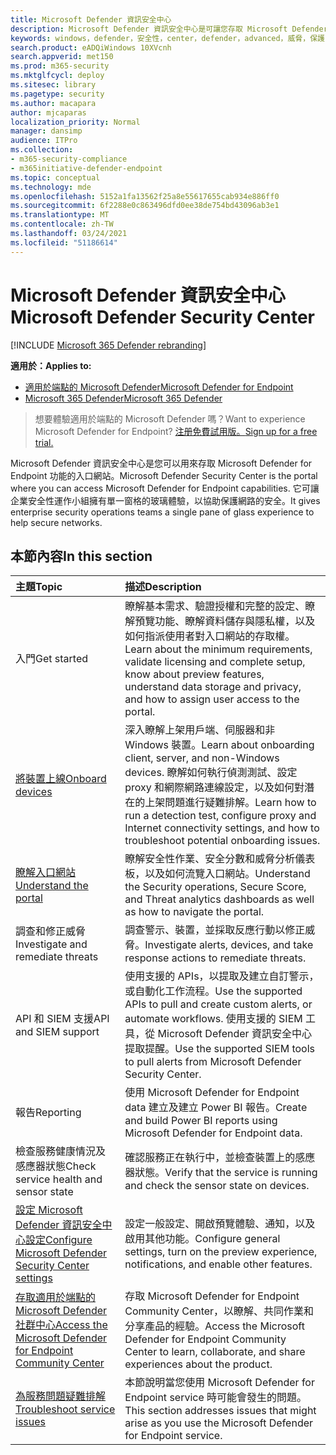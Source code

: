 ```yaml
---
title: Microsoft Defender 資訊安全中心
description: Microsoft Defender 資訊安全中心是可讓您存取 Microsoft Defender for Endpoint 的入口網站。
keywords: windows，defender，安全性，center，defender，advanced，威脅，保護
search.product: eADQiWindows 10XVcnh
search.appverid: met150
ms.prod: m365-security
ms.mktglfcycl: deploy
ms.sitesec: library
ms.pagetype: security
ms.author: macapara
author: mjcaparas
localization_priority: Normal
manager: dansimp
audience: ITPro
ms.collection:
- m365-security-compliance
- m365initiative-defender-endpoint
ms.topic: conceptual
ms.technology: mde
ms.openlocfilehash: 5152a1fa13562f25a8e55617655cab934e886ff0
ms.sourcegitcommit: 6f2288e0c863496dfd0ee38de754bd43096ab3e1
ms.translationtype: MT
ms.contentlocale: zh-TW
ms.lasthandoff: 03/24/2021
ms.locfileid: "51186614"
---
```

# <a name="microsoft-defender-security-center"></a><span data-ttu-id="d9c18-104">Microsoft Defender 資訊安全中心</span><span class="sxs-lookup"><span data-stu-id="d9c18-104">Microsoft Defender Security Center</span></span>

[!INCLUDE [Microsoft 365 Defender rebranding](../../includes/microsoft-defender.md)]

<span data-ttu-id="d9c18-105">**適用於：**</span><span class="sxs-lookup"><span data-stu-id="d9c18-105">**Applies to:**</span></span>
- [<span data-ttu-id="d9c18-106">適用於端點的 Microsoft Defender</span><span class="sxs-lookup"><span data-stu-id="d9c18-106">Microsoft Defender for Endpoint</span></span>](https://go.microsoft.com/fwlink/p/?linkid=2154037)
- [<span data-ttu-id="d9c18-107">Microsoft 365 Defender</span><span class="sxs-lookup"><span data-stu-id="d9c18-107">Microsoft 365 Defender</span></span>](https://go.microsoft.com/fwlink/?linkid=2118804)

> <span data-ttu-id="d9c18-108">想要體驗適用於端點的 Microsoft Defender 嗎？</span><span class="sxs-lookup"><span data-stu-id="d9c18-108">Want to experience Microsoft Defender for Endpoint?</span></span> [<span data-ttu-id="d9c18-109">注册免費試用版。</span><span class="sxs-lookup"><span data-stu-id="d9c18-109">Sign up for a free trial.</span></span>](https://www.microsoft.com/microsoft-365/windows/microsoft-defender-atp?ocid=docs-wdatp-exposedapis-abovefoldlink)

<span data-ttu-id="d9c18-110">Microsoft Defender 資訊安全中心是您可以用來存取 Microsoft Defender for Endpoint 功能的入口網站。</span><span class="sxs-lookup"><span data-stu-id="d9c18-110">Microsoft Defender Security Center is the portal where you can access Microsoft Defender for Endpoint capabilities.</span></span> <span data-ttu-id="d9c18-111">它可讓企業安全性運作小組擁有單一窗格的玻璃體驗，以協助保護網路的安全。</span><span class="sxs-lookup"><span data-stu-id="d9c18-111">It gives enterprise security operations teams a single pane of glass experience to help secure networks.</span></span>

## <a name="in-this-section"></a><span data-ttu-id="d9c18-112">本節內容</span><span class="sxs-lookup"><span data-stu-id="d9c18-112">In this section</span></span>

<span data-ttu-id="d9c18-113">主題</span><span class="sxs-lookup"><span data-stu-id="d9c18-113">Topic</span></span> | <span data-ttu-id="d9c18-114">描述</span><span class="sxs-lookup"><span data-stu-id="d9c18-114">Description</span></span>
:---|:---
<span data-ttu-id="d9c18-115">入門</span><span class="sxs-lookup"><span data-stu-id="d9c18-115">Get started</span></span>  |  <span data-ttu-id="d9c18-116">瞭解基本需求、驗證授權和完整的設定、瞭解預覽功能、瞭解資料儲存與隱私權，以及如何指派使用者對入口網站的存取權。</span><span class="sxs-lookup"><span data-stu-id="d9c18-116">Learn about the minimum requirements, validate licensing and complete setup, know about preview features, understand data storage and privacy, and how to assign user access to the portal.</span></span>
[<span data-ttu-id="d9c18-117">將裝置上線</span><span class="sxs-lookup"><span data-stu-id="d9c18-117">Onboard devices</span></span>](onboard-configure.md) | <span data-ttu-id="d9c18-118">深入瞭解上架用戶端、伺服器和非 Windows 裝置。</span><span class="sxs-lookup"><span data-stu-id="d9c18-118">Learn about onboarding client, server, and non-Windows devices.</span></span> <span data-ttu-id="d9c18-119">瞭解如何執行偵測測試、設定 proxy 和網際網路連線設定，以及如何對潛在的上架問題進行疑難排解。</span><span class="sxs-lookup"><span data-stu-id="d9c18-119">Learn how to run a detection test, configure proxy and Internet connectivity settings, and how to troubleshoot potential onboarding issues.</span></span>
[<span data-ttu-id="d9c18-120">瞭解入口網站</span><span class="sxs-lookup"><span data-stu-id="d9c18-120">Understand the portal</span></span>](use.md) | <span data-ttu-id="d9c18-121">瞭解安全性作業、安全分數和威脅分析儀表板，以及如何流覽入口網站。</span><span class="sxs-lookup"><span data-stu-id="d9c18-121">Understand the Security operations, Secure Score, and Threat analytics dashboards as well as how to navigate the portal.</span></span>
<span data-ttu-id="d9c18-122">調查和修正威脅</span><span class="sxs-lookup"><span data-stu-id="d9c18-122">Investigate and remediate threats</span></span> | <span data-ttu-id="d9c18-123">調查警示、裝置，並採取反應行動以修正威脅。</span><span class="sxs-lookup"><span data-stu-id="d9c18-123">Investigate alerts, devices, and take response actions to remediate threats.</span></span>
<span data-ttu-id="d9c18-124">API 和 SIEM 支援</span><span class="sxs-lookup"><span data-stu-id="d9c18-124">API and SIEM support</span></span> | <span data-ttu-id="d9c18-125">使用支援的 APIs，以提取及建立自訂警示，或自動化工作流程。</span><span class="sxs-lookup"><span data-stu-id="d9c18-125">Use the supported APIs to pull and create custom alerts, or automate workflows.</span></span> <span data-ttu-id="d9c18-126">使用支援的 SIEM 工具，從 Microsoft Defender 資訊安全中心提取提醒。</span><span class="sxs-lookup"><span data-stu-id="d9c18-126">Use the supported SIEM tools to pull alerts from Microsoft Defender Security Center.</span></span>
<span data-ttu-id="d9c18-127">報告</span><span class="sxs-lookup"><span data-stu-id="d9c18-127">Reporting</span></span> | <span data-ttu-id="d9c18-128">使用 Microsoft Defender for Endpoint data 建立及建立 Power BI 報告。</span><span class="sxs-lookup"><span data-stu-id="d9c18-128">Create and build Power BI reports using Microsoft Defender for Endpoint data.</span></span>
<span data-ttu-id="d9c18-129">檢查服務健康情況及感應器狀態</span><span class="sxs-lookup"><span data-stu-id="d9c18-129">Check service health and sensor state</span></span> | <span data-ttu-id="d9c18-130">確認服務正在執行中，並檢查裝置上的感應器狀態。</span><span class="sxs-lookup"><span data-stu-id="d9c18-130">Verify that the service is running and check the sensor state on devices.</span></span>
[<span data-ttu-id="d9c18-131">設定 Microsoft Defender 資訊安全中心設定</span><span class="sxs-lookup"><span data-stu-id="d9c18-131">Configure Microsoft Defender Security Center settings</span></span>](preferences-setup.md) | <span data-ttu-id="d9c18-132">設定一般設定、開啟預覽體驗、通知，以及啟用其他功能。</span><span class="sxs-lookup"><span data-stu-id="d9c18-132">Configure general settings, turn on the preview experience, notifications, and enable other features.</span></span>
[<span data-ttu-id="d9c18-133">存取適用於端點的 Microsoft Defender 社群中心</span><span class="sxs-lookup"><span data-stu-id="d9c18-133">Access the Microsoft Defender for Endpoint Community Center</span></span>](community.md) | <span data-ttu-id="d9c18-134">存取 Microsoft Defender for Endpoint Community Center，以瞭解、共同作業和分享產品的經驗。</span><span class="sxs-lookup"><span data-stu-id="d9c18-134">Access the Microsoft Defender for Endpoint Community Center to learn, collaborate, and share experiences about the product.</span></span>
[<span data-ttu-id="d9c18-135">為服務問題疑難排解</span><span class="sxs-lookup"><span data-stu-id="d9c18-135">Troubleshoot service issues</span></span>](troubleshoot-mdatp.md) | <span data-ttu-id="d9c18-136">本節說明當您使用 Microsoft Defender for Endpoint service 時可能會發生的問題。</span><span class="sxs-lookup"><span data-stu-id="d9c18-136">This section addresses issues that might arise as you use the Microsoft Defender for Endpoint service.</span></span>